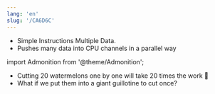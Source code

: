 ```yaml
---
lang: 'en'
slug: '/CA6D6C'
---
```


- Simple Instructions Multiple Data.
- Pushes many data into CPU channels in a parallel way

import Admonition from '@theme/Admonition';

<Admonition type="info" title="Imagine..." icon="💎">

- Cutting 20 watermelons one by one will take 20 times the work 🍉
- What if we put them into a giant guillotine to cut once?

</Admonition>

<head>
  <html lang="en-US"/>
</head>
